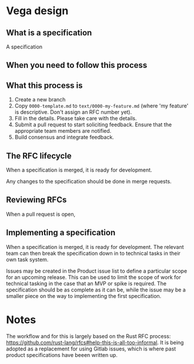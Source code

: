 # Vega design

## What is a specification
A specification

## When you need to follow this process

## What this process is
1. Create a new branch
1. Copy `0000-template.md` to `text/0000-my-feature.md` (where 'my feature' is descriptive. Don't assign an RFC number yet).
1. Fill in the details. Please take care with the details.
1. Submit a pull request to start soliciting feedback. Ensure that the appropriate team members are notified.
1. Build consensus and integrate feedback.

## The RFC lifecycle
When a specification is merged, it is ready for development.

Any changes to the specification should be done in merge requests.

## Reviewing RFCs
When a pull request is open,

## Implementing a specification
When a specification is merged, it is ready for development. The relevant team can then break the specification down in to
technical tasks in their own task system.

Issues may be created in the Product issue list to define a particular scope for an upcoming release. This can be used to limit the
scope of work for technical tasking in the case that an MVP or spike is required. The specification should be as complete as it can be,
while the issue may be a smaller piece on the way to implementing the first specification.

# Notes
The workflow and for this is largely based on the Rust RFC process: https://github.com/rust-lang/rfcs#help-this-is-all-too-informal.
It is being adopted as a replacement for using Gitlab issues, which is where past product specifications have beeen written up.
